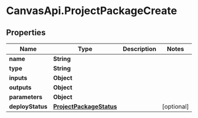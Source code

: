 # CanvasApi.ProjectPackageCreate

## Properties

| Name             | Type                                                | Description | Notes      |
| ---------------- | --------------------------------------------------- | ----------- | ---------- |
| **name**         | **String**                                          |             |
| **type**         | **String**                                          |             |
| **inputs**       | **Object**                                          |             |
| **outputs**      | **Object**                                          |             |
| **parameters**   | **Object**                                          |             |
| **deployStatus** | [**ProjectPackageStatus**](ProjectPackageStatus.md) |             | [optional] |
